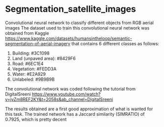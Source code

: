 # Segmentation_satellite_images
Convolutional neural network to classify different objects from RGB aerial images
The dataset used to train this convolutional neural network was obtained from Kaggle
https://www.kaggle.com/datasets/humansintheloop/semantic-segmentation-of-aerial-imagery
that contains 6 different classes as follows:
   1. Building: #3C1098
   2. Land (unpaved area): #8429F6
   3. Road: #6EC1E4
   4. Vegetation: #FEDD3A
   5. Water: #E2A929
   6. Unlabeled: #9B9B9B
   
  The convolutional network was coded following the tutorial from DigitalSreeni
  https://www.youtube.com/watch?v=jvZm8REF2KY&t=2058s&ab_channel=DigitalSreeni
  
  The results obtained are a first good approximation of what is wanted for this task.
  The trained network has a Jaccard similarity (SIMRATIO) of 0.7925, which is pretty decent
